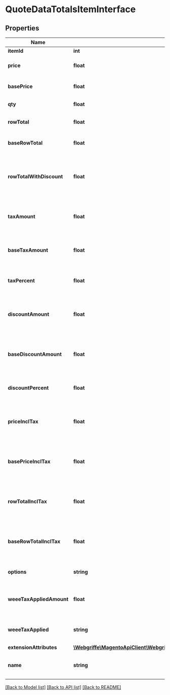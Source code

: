 # QuoteDataTotalsItemInterface

## Properties
Name | Type | Description | Notes
------------ | ------------- | ------------- | -------------
**itemId** | **int** | Item id | 
**price** | **float** | Item price in quote currency. | 
**basePrice** | **float** | Item price in base currency. | 
**qty** | **float** | Item quantity. | 
**rowTotal** | **float** | Row total in quote currency. | 
**baseRowTotal** | **float** | Row total in base currency. | 
**rowTotalWithDiscount** | **float** | Row total with discount in quote currency. Otherwise, null. | [optional] 
**taxAmount** | **float** | Tax amount in quote currency. Otherwise, null. | [optional] 
**baseTaxAmount** | **float** | Tax amount in base currency. Otherwise, null. | [optional] 
**taxPercent** | **float** | Tax percent. Otherwise, null. | [optional] 
**discountAmount** | **float** | Discount amount in quote currency. Otherwise, null. | [optional] 
**baseDiscountAmount** | **float** | Discount amount in base currency. Otherwise, null. | [optional] 
**discountPercent** | **float** | Discount percent. Otherwise, null. | [optional] 
**priceInclTax** | **float** | Price including tax in quote currency. Otherwise, null. | [optional] 
**basePriceInclTax** | **float** | Price including tax in base currency. Otherwise, null. | [optional] 
**rowTotalInclTax** | **float** | Row total including tax in quote currency. Otherwise, null. | [optional] 
**baseRowTotalInclTax** | **float** | Row total including tax in base currency. Otherwise, null. | [optional] 
**options** | **string** | Item price in quote currency. | 
**weeeTaxAppliedAmount** | **float** | Item weee tax applied amount in quote currency. | 
**weeeTaxApplied** | **string** | Item weee tax applied in quote currency. | 
**extensionAttributes** | [**\Webgriffe\MagentoApiClient\Webgriffe\MagentoApiClient\Model\QuoteDataTotalsItemExtensionInterface**](QuoteDataTotalsItemExtensionInterface.md) |  | [optional] 
**name** | **string** | Product name. Otherwise, null. | [optional] 

[[Back to Model list]](../README.md#documentation-for-models) [[Back to API list]](../README.md#documentation-for-api-endpoints) [[Back to README]](../README.md)


